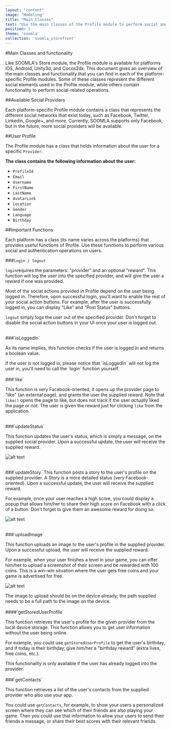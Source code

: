 ```yaml
---
layout: "content"
image: "Modeling"
title: "Main Classes"
text: "Use the main classes of the Profile module to perform social and authentication operations on users."
position: 1
theme: 'soomla'
collection: 'soomla_storefront'
---
```


#Main Classes and functionality

Like SOOMLA's Store module, the Profile module is available for platforms iOS, Android, Unity3d, and Cocos2dx. This document gives an overview of the main classes and functionality that you can find in each of the platform-specific Profile modules. Some of these classes represent the different social elements used in the Profile module, while others contain functionality to perform social-related operations.

##Available Social Providers

Each platform-specific Profile module contains a class that represents the different social networks that exist today, such as Facebook, Twitter, Linkedin, Google+, and more. Currently, SOOMLA supports only Facebook, but in the future, more social providers will be available.

##User Profile

The Profile module has a class that holds information about the user for a specific `Provider`.

**The class contains the following information about the user:**

- `ProfileId`
- `Email`
- `Username`
- `FirstName`
- `LastName`
- `AvatarLink`
- `Location`
- `Gender`
- `Language`
- `Birthday`

##Important Functions

Each platform has a class (its name varies across the platforms) that provides useful functions of Profile. Use these functions to perform various social and authentication operations on users.

###`login / logout`

`login`requires the parameters: "provider" and an optional "reward". This function will log the user into the specified provider, and will give the user a reward if one was provided.

Most of the social actions provided in Profile depend on the user being logged in. Therefore, upon successful login, you'll want to enable the rest of your social action buttons. For example, after the user is successfully logged in, you can display "Like" and "Post Status" buttons.

`logout` simply logs the user out of the specified provider. Don't forget to disable the social action buttons in your UI once your user is logged out.

<br>
###`isLoggedIn`

As its name implies, this function checks if the user is logged in and returns a boolean value.

<div class="info-box">If the user is not logged in, please notice that `isLoggedIn` will not log the user in, you'll need to call the `login` function yourself. </div>

<br>
###`like`

This function is very Facebook-oriented, it opens up the provider page to "like" (an external page), and grants the user the supplied reward. Note that `like()` opens the page to like, but does not track if the user *actually* liked the page or not. The user is given the reward just for clicking `like` from the application.

<br>
###`updateStatus`

This function updates the user's status, which is simply a message, on the supplied social provider. Upon a successful update, the user will receive the supplied reward.

![alt text](/img/profile/socialStatus.png "Update Status")

<br>
###`updateStory`
This function posts a story to the user's profile on the supplied provider. A Story is a more detailed status (very Facebook-oriented). Upon a successful update, the user will receive the supplied reward.

For example, once your user reaches a high score, you could display a popup that allows him/her to share their high score on Facebook with a click of a button. Don't forget to give them an awesome reward for doing so.

![alt text](/img/profile/socialStory.png "Post Story")

<br>
###`uploadImage`

This function uploads an image to the user's profile in the supplied provider. Upon a successful upload, the user will receive the supplied reward.

For example, when your user finishes a level in your game, you can offer him/her to upload a screenshot of their screen and be rewarded with 100 coins. This is a win-win situation where the user gets free coins and your game is advertised for free.

![alt text](/img/profile/socialUpload.png "Upload Image")

<div class="info-box">The image to upload should be on the device already; the path supplied needs to be a full path to the image on the device.</div>

<br>
####`getStoredUserProfile`

This function retrieves the user's profile for the given provider from the local device storage. This function allows you to get user information without the user being online.

For example, you could use `getStoredUserProfile` to get the user's birthday, and if today is their birthday, give him/her a "birthday reward" (extra lives,  free coins, etc.).

<div class="info-box">This functionality is only available if the user has already logged into the provider.</div>

<br>
###`getContacts`

This function retrieves a list of the user's contacts from the supplied provider who also use your app.

You could use `getContacts`, for example, to show your users a personalized screen where they can see which of their friends are also playing your game. Then you could use that information to allow your users to send their friends a message, or share their best scores with their relevant friends.
